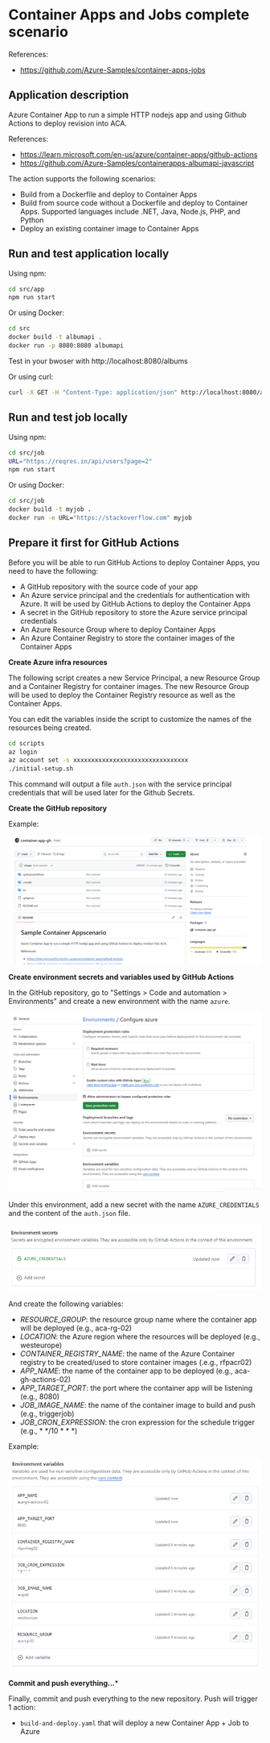 # Container Apps and Jobs complete scenario

References:
- https://github.com/Azure-Samples/container-apps-jobs

## Application description

Azure Container App to run a simple HTTP nodejs app and using Github Actions to deploy revision into ACA.

References:
- https://learn.microsoft.com/en-us/azure/container-apps/github-actions
- https://github.com/Azure-Samples/containerapps-albumapi-javascript


The action supports the following scenarios:
- Build from a Dockerfile and deploy to Container Apps
- Build from source code without a Dockerfile and deploy to Container Apps. Supported languages include .NET, Java, Node.js, PHP, and Python
- Deploy an existing container image to Container Apps

## Run and test application locally

Using npm:

```bash	
cd src/app
npm run start
```

Or using Docker:

```bash
cd src
docker build -t albumapi .
docker run -p 8080:8080 albumapi
```

Test in your bwoser with http://localhost:8080/albums

Or using curl:

```bash
curl -X GET -H "Content-Type: application/json" http://localhost:8080/albums
```

## Run and test job locally

Using npm:

```bash	
cd src/job
URL="https://reqres.in/api/users?page=2"
npm run start
```

Or using Docker:

```bash
cd src/job
docker build -t myjob .
docker run -e URL="https://stackoverflow.com" myjob
```

## Prepare it first for GitHub Actions

Before you will be able to run GitHub Actions to deploy Container Apps, you need to have the following:
- A GitHub repository with the source code of your app
- An Azure service principal and the credentials for authentication with Azure. It will be used by GitHub Actions to deploy the Container Apps
- A secret in the GitHub repository to store the Azure service principal credentials
- An Azure Resource Group where to deploy Container Apps
- An Azure Container Registry to store the container images of the Container Apps

**Create Azure infra resources**

The following script creates a new Service Principal, a new Resource Group and a Container Registry for container images. The new Resource Group will be used to deploy the Container Registry resource as well as the Container Apps.

You can edit the variables inside the script to customize the names of the resources being created.

```bash
cd scripts
az login
az account set -s xxxxxxxxxxxxxxxxxxxxxxxxxxxxxxxx
./initial-setup.sh
```

This command will output a file `auth.json` with the service principal credentials that will be used later for the Github Secrets.

**Create the GitHub repository**

Example:

![alt text](assets/repo.png)

**Create environment secrets and variables used by GitHub Actions**

In the GitHub repository, go to "Settings > Code and automation > Environments" and create a new environment with the name `azure`.

![alt text](assets/env.png)

Under this environment, add a new secret with the name `AZURE_CREDENTIALS` and the content of the `auth.json` file.

![alt text](assets/secret.png)

And create the following variables:

- *RESOURCE_GROUP*: the resource group name where the container app will be deployed (e.g., aca-rg-02)
- *LOCATION*: the Azure region where the resources will be deployed (e.g., westeurope)
- *CONTAINER_REGISTRY_NAME*: the name of the Azure Container registry to be created/used to store container images (.e.g., rfpacr02)
- *APP_NAME*: the name of the container app to be deployed (e.g., aca-gh-actions-02)
- *APP_TARGET_PORT*: the port where the container app will be listening (e.g., 8080)
- *JOB_IMAGE_NAME*: the name of the container image to build and push (e.g., triggerjob)
- *JOB_CRON_EXPRESSION*: the cron expression for the schedule trigger (e.g., * */10 * * *)

Example:

![alt text](assets/vars.png)

**Commit and push everything...***

Finally, commit and push everything to the new repository. Push will trigger 1 action:
- `build-and-deploy.yaml` that will deploy a new Container App  + Job to Azure
